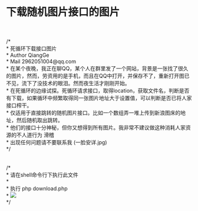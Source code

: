 # 下载随机图片接口的图片<br />
<br />
<br />
/*<br />
 * 死循环下载接口图片<br />
 * Author QiangGe<br />
 * Mail 2962051004@qq.com<br />
 * 在某个夜晚，我正在聊QQ，某个人在群里发了一个网站，背景是一张找了很久的图片，然而，劳资用的是手机，而且在QQ中打开，并保存不了，重新打开图已不见，流下了没技术的眼泪。然而夜生活才刚刚开始。<br />
 * 在死循环的边缘试探。死循环请求接口，取得location，获取文件名，判断是否有下载，如果循环中频繁取得同一张图片地址大于设置值，可以判断是否已将人家接口榨干。<br />
 * 仅适用于直接跳转的随机图片接口。比如一个数组弄一堆上传到新浪图床的地址，然后随机取出跳转。<br />
 * 他们的接口十分神秘，但你又想得到所有图片。我非常不建议做这种消耗人家资源的不人道行为 滑稽<br />
 * 出现任何问题请不要联系我 (一脸安详.jpg)<br />
 */<br />
<br />
<br />
/*<br />
 * 请在shell命令行下执行此文件<br />
 *<br />
 * 执行 php download.php<br />
 * <img src="https://github.com/QiangMouRen/foreach_download_api_images/raw/master/images/shell.png" /><br />
 */<br />
<br />
